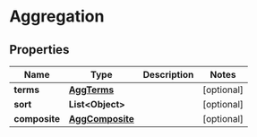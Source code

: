 

# Aggregation


## Properties

| Name | Type | Description | Notes |
|------------ | ------------- | ------------- | -------------|
|**terms** | [**AggTerms**](AggTerms.md) |  |  [optional] |
|**sort** | **List&lt;Object&gt;** |  |  [optional] |
|**composite** | [**AggComposite**](AggComposite.md) |  |  [optional] |



